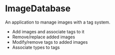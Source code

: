 # ImageDatabase
An application to manage images with a tag system.

- Add images and associate tags to it
- Remove/replace added images
- Modify/remove tags to added images
- Associate types to tags
